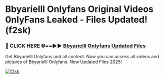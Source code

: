 # Bbyarielll Onlyfans Original Videos 0nlyFans Leaked - Files Updated! (f2sk)

<h3>🔴 CLICK HERE 🌐==►► <a href="https://tinyurl.com/ehrbuxhb" rel="nofollow">Bbyarielll Onlyfans Updated Files</a></h3>

Get Bbyarielll Onlyfans and all content. Now you can access all videos and pictures of Bbyarielll Onlyfans. New Updated Files 2025!

[![f2sk](https://i.imgur.com/lVYEuWS.gif)](https://tinyurl.com/ehrbuxhb)
